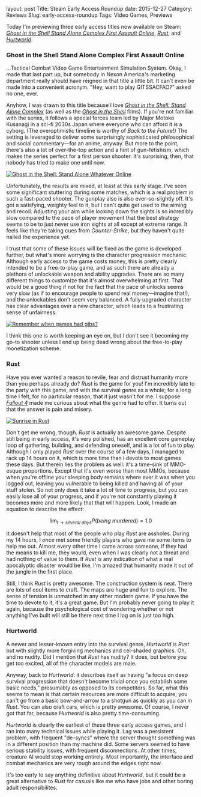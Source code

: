 layout: post
Title: Steam Early Access Roundup
date: 2015-12-27
Category: Reviews
Slug: early-access-roundup
Tags: Video Games, Previews

Today I'm previewing three early access titles now available on Steam:
_[Ghost in the Shell Stand Alone Complex First Assault Online](http://store.steampowered.com/app/369200)_,
_[Rust](http://store.steampowered.com/app/252490/)_, and
_[Hurtworld](http://store.steampowered.com/app/393420)_.

### Ghost in the Shell Stand Alone Complex First Assault Online
...Tactical Combat Video Game Entertainment Simulation System. Okay, I made that
last part up, but somebody in Nexon America's marketing department really should
have reigned in that title a little bit. It can't even be made into a convenient
acronym. "Hey, want to play GITSSACFAO?" asked no one, ever.

Anyhow, I was drawn to this title because I love
<em><a href="https://en.wikipedia.org/wiki/Ghost_in_the_Shell:_Stand_Alone_Complex">
Ghost in the Shell: Stand Alone Complex</a></em>
(as well as the
<em><a href="https://en.wikipedia.org/wiki/Ghost_in_the_Shell_%28film%29">Ghost in the Shell</a></em>
films). If you're not familiar with the series, it follows a special forces team
led by Major Motoko Kusanagi in a sci-fi 2030s Japan where everyone who can
afford it is a cyborg.  (The overoptimistic timeline is worthy of _Back to the
Future_!) The setting is leveraged to deliver some surprisingly sophisticated
philosophical and social commentary&mdash;for an anime, anyway. But more to the
point, there's also a lot of over-the-top action and a hint of gun-fetishism,
which makes the series perfect for a first person shooter. It's surprising,
then, that nobody has tried to make one until now.

[![Ghost in the Shell: Stand Alone Whatever
Online](http://files.mlindgren.ca/images/gits1_thumb.jpg)](http://files.mlindgren.ca/images/gits1.jpg)

Unfortunately, the results are mixed, at least at this early stage. I've seen
some significant stuttering during some matches, which is a real problem in such
a fast-paced shooter. The gunplay also is also ever-so-slightly off. It's got a
satisfying, weighty feel to it, but I can't quite get used to the aiming and
recoil. Adjusting your aim while looking down the sights is so incredibly slow
compared to the pace of player movement that the best strategy seems to be to
just never use iron sights at all except at extreme range. It feels like they're
taking cues from _Counter-Strike_, but they haven't quite nailed the experience
yet.

I trust that some of these issues will be fixed as the game is developed
further, but what's more worrying is the character progression mechanic.
Although early access to the game costs money, this is pretty clearly intended
to be a free-to-play game, and as such there are already a plethora of
unlockable weapon and ability upgrades. There are so many different things to
customize that it's almost overwhelming at first. That would be a good thing if
not for the fact that the pace of unlocks seems very slow (as if to encourage
people to spend real money—imagine that!), and the unlockables don't seem very
balanced. A fully upgraded character has clear advantages over a new character,
which leads to a frustrating sense of unfairness.

[![Remember when games had
gibs?](http://files.mlindgren.ca/images/gits2_thumb.jpg)](http://files.mlindgren.ca/images/gits2.jpg)

I think this one is worth keeping an eye on, but I don't see it becoming my
go-to shooter unless I end up being dead wrong about the free-to-play
monetization scheme.
<!-- PELICAN_END_SUMMARY -->

### Rust
Have you ever wanted a reason to revile, fear and distrust humanity more
than you perhaps already do? _Rust_ is the game for you! I'm
incredibly late to the party with this game, and with the survival genre as a
whole; for a long time I felt, for no particular reason, that it just wasn't for
me. I suppose
_[Fallout 4](http://blog.mlindgren.ca/entry/2015/12/20/game-review-fallout-4/)_
made me curious about what the genre had to offer. It turns out that
the answer is pain and misery.

[![Sunrise in Rust](http://files.mlindgren.ca/images/rust_thumb.jpg)](http://files.mlindgren.ca/images/rust.jpg)

Don't get me wrong, though. _Rust_ is actually an awesome game. Despite
still being in early access, it's very polished, has an excellent core
gameplay loop of gathering, building, and defending oneself, and is a lot
of fun to play. Although I only played _Rust_ over the course of a few
days, I managed to rack up 14 hours on it, which is more time than I
devote to most games these days. But therein lies the problem as well:
it's a time-sink of MMO-esque proportions. Except that it's even worse
than most MMOs, because when you're offline your sleeping body remains
where ever it was when you logged out, leaving you vulnerable to being
killed and having all of your stuff stolen. So not only does it take a lot
of time to progress, but you can easily lose all of your progress, and if
you're not constantly playing it becomes more and more likely that that will
happen. Look, I made an equation to describe the effect:

$$ \lim_{t \to several\ days} P(being\ murdered) = 1.0 $$ 

It doesn't help that most of the people who play _Rust_ are assholes.
During my 14 hours, I _once_ met some friendly players who gave me some
items to help me out. Almost every other time I came across someone, if
they had the means to kill me, they would, even when I was clearly not a
threat and had nothing of value to them. If _Rust_ is any indication of what a
real apocalyptic disaster would be like, I'm amazed that humanity made it out of
the jungle in the first place.

Still, I think _Rust_ is pretty awesome. The construction system is
neat. There are lots of cool items to craft. The maps are huge and fun
to explore. The sense of tension is unmatched in any other modern game.
If you have the time to devote to it, it's a great game. But I'm
probably never going to play it again, because the psychological cost
of wondering whether or not anything I've built will still be there
next time I log on is just too high.

### Hurtworld
A newer and lesser-known entry into the survival genre, _Hurtworld_ is
_Rust_ but with slightly more forgiving mechanics and cel-shaded
graphics. Oh, and no nudity. Did I mention that _Rust_ has nudity? It
does, but before you get too excited, all of the character models are
male. 

Anyway, back to _Hurtworld_: it describes itself as having "a focus
on deep survival progression that doesn't become trivial once you
establish some basic needs," presumably as opposed to its
competitors.  So far, what this seems to mean is that certain
resources are more difficult to acquire; you can't go from a basic
bow-and-arrow to a shotgun as quickly as you can in _Rust_. You can
also craft cars, which is pretty awesome. Of course, I never got that
far, because _Hurtworld_ is also pretty time-consuming. 

_Hurtworld_ is clearly the earliest of these three early access
games, and I ran into many technical issues while playing it. Lag
was a persistent problem, with frequent "de-syncs" where the server
thought something was in a different position than my machine did.
Some servers seemed to have serious stability issues, with frequent
disconnections. At other times, creature AI would stop working
entirely. Most importantly, the interface and combat mechanics are
very rough around the edges right now. 

It's too early to say anything definitive about _Hurtworld_, but it
could be a great alternative to _Rust_ for casuals like me who have
jobs and other boring adult responsibilites. 
